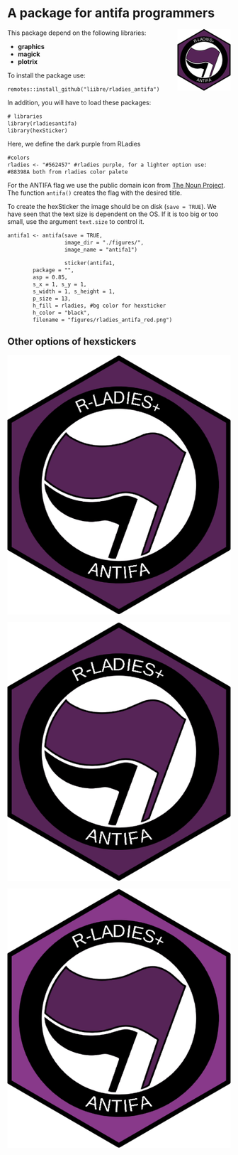 
# A package for antifa programmers

<img src="https://raw.githubusercontent.com/liibre/rladies_antifa/master/vignettes/figures/rladies_antifa_red.png" align="right" alt="" width="120" />

This package depend on the following libraries:

  - **graphics**
  - **magick**
  - **plotrix**

To install the package use:

    remotes::install_github("liibre/rladies_antifa")

In addition, you will have to load these packages:

    # libraries
    library(rladiesantifa)
    library(hexSticker)

Here, we define the dark purple from RLadies

    #colors
    rladies <- "#562457" #rladies purple, for a lighter option use: #88398A both from rladies color palete

For the ANTIFA flag we use the public domain icon from [The Noun
Project](https://thenounproject.com/search/?q=antifa&i=1245689). The
function `antifa()` creates the flag with the desired title.

To create the hexSticker the image should be on disk (`save = TRUE`). We
have seen that the text size is dependent on the OS. If it is too big or
too small, use the argument `text.size` to control it.

    antifa1 <- antifa(save = TRUE, 
                      image_dir = "./figures/", 
                      image_name = "antifa1")

``` 
                  sticker(antifa1,
        package = "",
        asp = 0.85,
        s_x = 1, s_y = 1,
        s_width = 1, s_height = 1,
        p_size = 13,
        h_fill = rladies, #bg color for hexsticker
        h_color = "black",
        filename = "figures/rladies_antifa_red.png")
```

## Other options of hexstickers

![](vignettes/figures/rladies_antifa_red.png)

![](vignettes/figures/rladies_antifa_purple.png)

![](vignettes/figures/rladies_antifa_light_purple.png)

